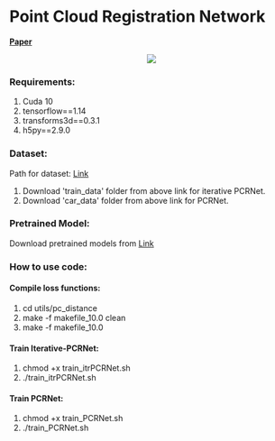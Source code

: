 # Point Cloud Registration Network

**[Paper](https://arxiv.org/abs/1908.07906)**

<p align="center">
	<img src="https://github.com/vinits5/pcrnet/blob/master/images/first_fig.png">
</p>

### Requirements:
1. Cuda 10
2. tensorflow==1.14
3. transforms3d==0.3.1
4. h5py==2.9.0

### Dataset:
Path for dataset: [Link](https://drive.google.com/drive/folders/19X68JeiXdeZgFp3cuCVpac4aLLw4StHZ?usp=sharing)
1. Download 'train_data' folder from above link for iterative PCRNet.
2. Download 'car_data' folder from above link for PCRNet.

### Pretrained Model:
Download pretrained models from [Link](https://drive.google.com/drive/folders/1o3F6677n6FVuMArNVWTyP5Hn3m856eEG?usp=sharing)

### How to use code:

#### Compile loss functions:
1. cd utils/pc_distance
2. make -f makefile_10.0 clean
3. make -f makefile_10.0

#### Train Iterative-PCRNet:
1. chmod +x train_itrPCRNet.sh
2. ./train_itrPCRNet.sh

#### Train PCRNet:
1. chmod +x train_PCRNet.sh
2. ./train_PCRNet.sh